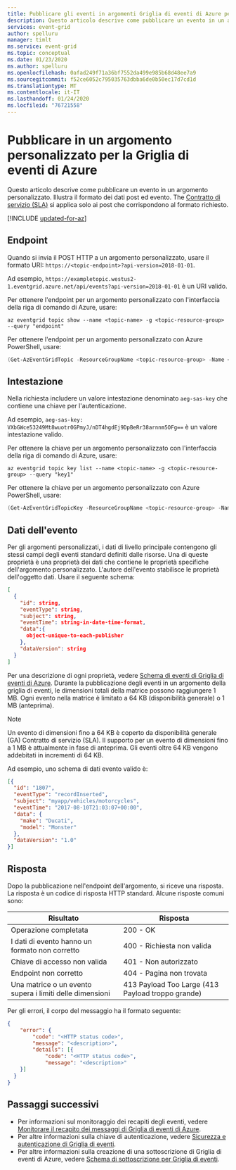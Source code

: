 ```yaml
---
title: Pubblicare gli eventi in argomenti Griglia di eventi di Azure personalizzati
description: Questo articolo descrive come pubblicare un evento in un argomento personalizzato. Illustra il formato dei dati post ed evento.
services: event-grid
author: spelluru
manager: timlt
ms.service: event-grid
ms.topic: conceptual
ms.date: 01/23/2020
ms.author: spelluru
ms.openlocfilehash: 0afad249f71a36bf7552da499e985b68d48ee7a9
ms.sourcegitcommit: f52ce6052c795035763dbba6de0b50ec17d7cd1d
ms.translationtype: MT
ms.contentlocale: it-IT
ms.lasthandoff: 01/24/2020
ms.locfileid: "76721558"
---
```

# <a name="post-to-custom-topic-for-azure-event-grid"></a>Pubblicare in un argomento personalizzato per la Griglia di eventi di Azure

Questo articolo descrive come pubblicare un evento in un argomento personalizzato. Illustra il formato dei dati post ed evento. The [Contratto di servizio (SLA)](https://azure.microsoft.com/support/legal/sla/event-grid/v1_0/) si applica solo ai post che corrispondono al formato richiesto.

[!INCLUDE [updated-for-az](../../includes/updated-for-az.md)]

## <a name="endpoint"></a>Endpoint

Quando si invia il POST HTTP a un argomento personalizzato, usare il formato URI: `https://<topic-endpoint>?api-version=2018-01-01`.

Ad esempio, `https://exampletopic.westus2-1.eventgrid.azure.net/api/events?api-version=2018-01-01` è un URI valido.

Per ottenere l'endpoint per un argomento personalizzato con l'interfaccia della riga di comando di Azure, usare:

```azurecli-interactive
az eventgrid topic show --name <topic-name> -g <topic-resource-group> --query "endpoint"
```

Per ottenere l'endpoint per un argomento personalizzato con Azure PowerShell, usare:

```powershell
(Get-AzEventGridTopic -ResourceGroupName <topic-resource-group> -Name <topic-name>).Endpoint
```

## <a name="header"></a>Intestazione

Nella richiesta includere un valore intestazione denominato `aeg-sas-key` che contiene una chiave per l'autenticazione.

Ad esempio, `aeg-sas-key: VXbGWce53249Mt8wuotr0GPmyJ/nDT4hgdEj9DpBeRr38arnnm5OFg==` è un valore intestazione valido.

Per ottenere la chiave per un argomento personalizzato con l'interfaccia della riga di comando di Azure, usare:

```azurecli
az eventgrid topic key list --name <topic-name> -g <topic-resource-group> --query "key1"
```

Per ottenere la chiave per un argomento personalizzato con Azure PowerShell, usare:

```powershell
(Get-AzEventGridTopicKey -ResourceGroupName <topic-resource-group> -Name <topic-name>).Key1
```

## <a name="event-data"></a>Dati dell'evento

Per gli argomenti personalizzati, i dati di livello principale contengono gli stessi campi degli eventi standard definiti dalle risorse. Una di queste proprietà è una proprietà dei dati che contiene le proprietà specifiche dell'argomento personalizzato. L'autore dell'evento stabilisce le proprietà dell'oggetto dati. Usare il seguente schema:

```json
[
  {
    "id": string,    
    "eventType": string,
    "subject": string,
    "eventTime": string-in-date-time-format,
    "data":{
      object-unique-to-each-publisher
    },
    "dataVersion": string
  }
]
```

Per una descrizione di ogni proprietà, vedere [Schema di eventi di Griglia di eventi di Azure](event-schema.md). Durante la pubblicazione degli eventi in un argomento della griglia di eventi, le dimensioni totali della matrice possono raggiungere 1 MB. Ogni evento nella matrice è limitato a 64 KB (disponibilità generale) o 1 MB (anteprima).

> [!NOTE]
> Un evento di dimensioni fino a 64 KB è coperto da disponibilità generale (GA) Contratto di servizio (SLA). Il supporto per un evento di dimensioni fino a 1 MB è attualmente in fase di anteprima. Gli eventi oltre 64 KB vengono addebitati in incrementi di 64 KB. 

Ad esempio, uno schema di dati evento valido è:

```json
[{
  "id": "1807",
  "eventType": "recordInserted",
  "subject": "myapp/vehicles/motorcycles",
  "eventTime": "2017-08-10T21:03:07+00:00",
  "data": {
    "make": "Ducati",
    "model": "Monster"
  },
  "dataVersion": "1.0"
}]
```

## <a name="response"></a>Risposta

Dopo la pubblicazione nell'endpoint dell'argomento, si riceve una risposta. La risposta è un codice di risposta HTTP standard. Alcune risposte comuni sono:

|Risultato  |Risposta  |
|---------|---------|
|Operazione completata  | 200 - OK  |
|I dati di evento hanno un formato non corretto | 400 - Richiesta non valida |
|Chiave di accesso non valida | 401 - Non autorizzato |
|Endpoint non corretto | 404 - Pagina non trovata |
|Una matrice o un evento supera i limiti delle dimensioni | 413 Payload Too Large (413 Payload troppo grande) |

Per gli errori, il corpo del messaggio ha il formato seguente:

```json
{
    "error": {
        "code": "<HTTP status code>",
        "message": "<description>",
        "details": [{
            "code": "<HTTP status code>",
            "message": "<description>"
    }]
  }
}
```

## <a name="next-steps"></a>Passaggi successivi

* Per informazioni sul monitoraggio dei recapiti degli eventi, vedere [Monitorare il recapito dei messaggi di Griglia di eventi di Azure](monitor-event-delivery.md).
* Per altre informazioni sulla chiave di autenticazione, vedere [Sicurezza e autenticazione di Griglia di eventi](security-authentication.md).
* Per altre informazioni sulla creazione di una sottoscrizione di Griglia di eventi di Azure, vedere [Schema di sottoscrizione per Griglia di eventi](subscription-creation-schema.md).
